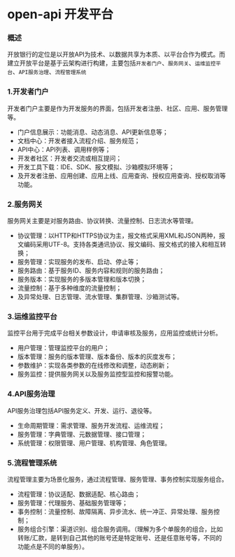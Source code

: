 # open-api 开发平台

### 概述

开放银行的定位是以开放API为技术、以数据共享为本质、以平台合作为模式。而建立开放平台是基于云架构进行构建，主要包括`开发者门户`、`服务网关`、`运维监控平台`、`API服务治理`、`流程管理系统`


### 1.开发者门户

开发者门户主要是作为开发服务的界面，包括开发者注册、社区、应用、服务管理等。

* 门户信息展示：功能消息、动态消息、API更新信息等；
* 文档中心：开发者接入流程介绍、服务规范；
* API中心：API列表、调用样例等；
* 开发者社区：开发者交流或相互提问；
* 开发工具下载：IDE、SDK、报文模拟、沙箱模拟环境等；
* 及开发者注册、应用创建、应用上线、应用查询、授权应用查询、授权取消等功能。

### 2.服务网关

服务网关主要是对服务路由、协议转换、流量控制、日志流水等管理。

* 协议管理：以HTTP和HTTPS协议为主，报文格式采用XML和JSON两种，报文编码采用UTF-8。支持各类通讯协议、报文编码、报文格式的接入和相互转换；
* 服务管理：实现服务的发布、启动、停止等；
* 服务路由：基于服务ID、服务内容和规则的服务路由；
* 服务版本：实现服务的多版本管理和版本切换；
* 流量控制：基于多种维度的流量控制；
* 及异常处理、日志管理、流水管理、集群管理、沙箱测试等。

### 3.运维监控平台

监控平台用于完成平台相关参数设计，申请审核及服务，应用监控或统计分析。

* 用户管理：管理监控平台的用户；
* 版本管理：服务的版本管理、版本备份、版本的灰度发布；
* 参数维护：实现各类参数的在线修改和调整，动态刷新；
* 服务监控：提供服务网关以及服务监控型监控和报警功能。

### 4.API服务治理

API服务治理包括API服务定义、开发、运行、退役等。

* 生命周期管理：需求管理、服务开发流程、运维流程；
* 服务管理：字典管理、元数据管理、接口管理；
* 系统管理：权限管理、用户管理、机构管理、角色管理。


### 5.流程管理系统

流程管理主要为场景化服务，通过流程管理、服务管理、事务控制实现服务组合。

* 流程管理：协议适配、数据适配、核心路由；
* 服务管理：代理服务、基础服务管理等；
* 事务控制：流量控制、故障隔离、异步流水、统一冲正、异常处理、服务控制；
* 服务组合引擎：渠道识别、组合服务调用。（理解为多个单服务的组合，比如转账/汇款，是转到自己其他的账号还是特定账号、还是任意账号等，不同的功能点是不同的单服务）。


